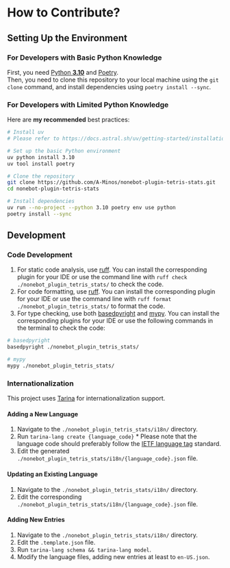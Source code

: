 # How to Contribute?

## Setting Up the Environment

### For Developers with Basic Python Knowledge

First, you need [Python **3.10**](https://www.python.org/) and [Poetry](https://python-poetry.org/).  
Then, you need to clone this repository to your local machine using the `git clone` command, and install dependencies using `poetry install --sync`.

### For Developers with Limited Python Knowledge

Here are **my recommended** best practices:

```bash
# Install uv
# Please refer to https://docs.astral.sh/uv/getting-started/installation/

# Set up the basic Python environment
uv python install 3.10
uv tool install poetry

# Clone the repository
git clone https://github.com/A-Minos/nonebot-plugin-tetris-stats.git
cd nonebot-plugin-tetris-stats

# Install dependencies
uv run --no-project --python 3.10 poetry env use python
poetry install --sync
```

## Development

### Code Development

1. For static code analysis, use [ruff](https://docs.astral.sh/ruff/). You can install the corresponding plugin for your IDE or use the command line with `ruff check ./nonebot_plugin_tetris_stats/` to check the code.
2. For code formatting, use [ruff](https://docs.astral.sh/ruff/). You can install the corresponding plugin for your IDE or use the command line with `ruff format ./nonebot_plugin_tetris_stats/` to format the code.
3. For type checking, use both [basedpyright](https://docs.basedpyright.com/latest/) and [mypy](https://www.mypy-lang.org/). You can install the corresponding plugins for your IDE or use the following commands in the terminal to check the code:

```bash
# basedpyright
basedpyright ./nonebot_plugin_tetris_stats/

# mypy
mypy ./nonebot_plugin_tetris_stats/
```

### Internationalization

This project uses [Tarina](https://github.com/ArcletProject/Tarina) for internationalization support.

#### Adding a New Language

1. Navigate to the `./nonebot_plugin_tetris_stats/i18n/` directory.
2. Run `tarina-lang create {language_code}` * Please note that the language code should preferably follow the [IETF language tag](https://en.wikipedia.org/wiki/IETF_language_tag) standard.
3. Edit the generated `./nonebot_plugin_tetris_stats/i18n/{language_code}.json` file.

#### Updating an Existing Language

1. Navigate to the `./nonebot_plugin_tetris_stats/i18n/` directory.
2. Edit the corresponding `./nonebot_plugin_tetris_stats/i18n/{language_code}.json` file.

#### Adding New Entries

1. Navigate to the `./nonebot_plugin_tetris_stats/i18n/` directory.
2. Edit the `.template.json` file.
3. Run `tarina-lang schema && tarina-lang model`.
4. Modify the language files, adding new entries at least to `en-US.json`.
